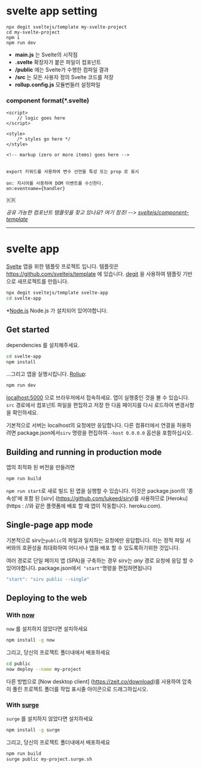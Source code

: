 
# svelte app setting
```
npx degit sveltejs/template my-svelte-project
cd my-svelte-project
npm i
npm run dev
```

- **main.js** 는 Svelte의 시작점
- **.svelte** 확장자가 붙은 파일이 컴포넌트
- **/public** 에는 Svelte가 수행한 컴파일 결과
- **/src** 는 모든 사용자 정의 Svelte 코드를 저장
- **rollup.config.js** 모듈번들러 설정파일


### component format(*.svelte)

```
<script>
	// logic goes here
</script>

<style>
	/* styles go here */
</style>

<!-- markup (zero or more items) goes here -->


export 키워드를 사용하여 변수 선언을 특성 또는 prop 로 표시

on: 지시어를 사용하여 DOM 이벤트를 수신한다.
on:eventname={handler}

```

🇰🇷

*공유 가능한 컴포넌트 템플릿을 찾고 있나요? 여기 참조! --> [sveltejs/component-template](https://github.com/sveltejs/component-template)*

---

# svelte app

[Svelte](https://svelte.dev) 앱을 위한 템플릿 프로젝트 입니다. 템플릿은 https://github.com/sveltejs/template 에 있습니다.
[degit](https://github.com/Rich-Harris/degit) 을 사용하여 템플릿 기반으로 새프로젝트를 만듭니다.

```bash
npx degit sveltejs/template svelte-app
cd svelte-app
```

*[Node.js](https://nodejs.org) Node.js 가 설치되어 있어야합니다.


## Get started

dependencies 를 설치해주세요.

```bash
cd svelte-app
npm install
```

...그리고 앱을 실행시킵니다. [Rollup](https://rollupjs.org):

```bash
npm run dev
```

[localhost:5000](http://localhost:5000) 으로 브라우저에서 접속하세요. 앱이 실행중인 것을 볼 수 있습니다. `src` 경로에서 컴포넌트 파일을 편집하고 저장 한 다음 페이지를 다시 로드하여 변경사항을 확인하세요.

기본적으로 서버는 localhost의 요청에만 응답합니다. 다른 컴퓨터에서 연결을 허용하려면 package.json에서`sirv` 명령을 편집하여`--host 0.0.0.0` 옵션을 포함하십시오.


## Building and running in production mode

앱의 최적화 된 버전을 만들려면

```bash
npm run build
```


`npm run start`로 새로 빌드 된 앱을 실행할 수 있습니다. 이것은 package.json의 '종속성'에 포함 된 [sirv] (https://github.com/lukeed/sirv)를 사용하므로 [Heroku] (https : //와 같은 플랫폼에 배포 할 때 앱이 작동합니다. heroku.com).


## Single-page app mode

기본적으로 sirv는`public`의 파일과 일치하는 요청에만 응답합니다. 이는 정적 파일 서버와의 호환성을 최대화하여 어디서나 앱을 배포 할 수 있도록하기위한 것입니다.

여러 경로로 단일 페이지 앱 (SPA)을 구축하는 경우 sirv는 *any* 경로 요청에 응답 할 수 있어야합니다. package.json에서` "start"`명령을 편집하면됩니다

```js
"start": "sirv public --single"
```


## Deploying to the web

### With [now](https://zeit.co/now)

`now` 를 설치하지 않았다면 설치하세요

```bash
npm install -g now
```

그리고, 당신의 프로젝트 폴더내에서 배포하세요

```bash
cd public
now deploy --name my-project
```

다른 방법으로 [Now desktop client] (https://zeit.co/download)를 사용하여 압축이 풀린 프로젝트 폴더를 작업 표시줄 아이콘으로 드래그하십시오.

### With [surge](https://surge.sh/)

`surge` 를 설치하지 않았다면 설치하세요

```bash
npm install -g surge
```

그리고, 당신의 프로젝트 폴더내에서 배포하세요

```bash
npm run build
surge public my-project.surge.sh
```
